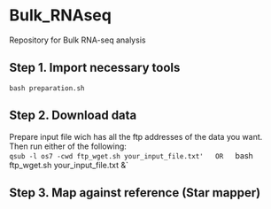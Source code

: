 # Bulk_RNAseq
Repository for Bulk RNA-seq analysis

## Step 1. Import necessary tools  
`bash preparation.sh`


## Step 2. Download data
Prepare input file wich has all the ftp addresses of the data you want.  
Then run either of the following:  
`qsub -l os7 -cwd ftp_wget.sh your_input_file.txt'  
		OR  
`bash ftp_wget.sh your_input_file.txt &`  

## Step 3. Map against reference (Star mapper)





